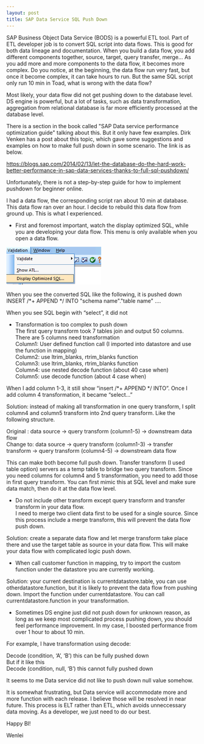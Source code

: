 ```yaml
---
layout: post
title: SAP Data Service SQL Push Down
---
```


SAP Business Object Data Service (BODS) is a powerful ETL tool. Part of ETL developer job is to convert SQL script into data flows. This is good for both data lineage and documentation. When you build a data flow, you add different components together, source, target, query transfer, merge…  As you add more and more components to the data flow, it becomes more complex.  Do you notice, at the beginning, the data flow run very fast, but once it become complex, it can take hours to run. But the same SQL script only run 10 min in Toad, what is wrong with the data flow?

 Most likely, your data flow did not get pushing down to the database level. DS engine is powerful, but a lot of tasks, such as data transformation, aggregation from relational database is far more efficiently processed at the database level. 
 
There is a section in the book called "SAP Data service performance optimization guide" talking about this. But it only have few examples.
Dirk Venken has a post about this topic, which gave some suggestions and examples on how to make full push down in some scenario.  The link is as below. 

<https://blogs.sap.com/2014/02/13/let-the-database-do-the-hard-work-better-performance-in-sap-data-services-thanks-to-full-sql-pushdown/>  


Unfortunately, there is not a step-by-step guide for how to implement pushdown for beginner online.

I had a data flow, the corresponding script ran about 10 min at database. This data flow ran over an hour. I decide to rebuild this data flow from ground up.  This is what I experienced.

* First and foremost important, watch the display optimized SQL, while you are developing your data flow. This menu is only available when you open a data flow. 

<img src="/images/blog17/optimize.PNG" >  

When you see the converted SQL like the following, it is pushed down  
INSERT /*+ APPEND */ INTO "schema name"."table name" ….  

When you see SQL begin with “select”, it did not  

* Transformation is too complex to push down  
The first query transform took 7 tables join and output 50 columns.   There are 5 columns need transformation  
  Column1: User defined function call (I imported into datastore and use the function in mapping)  
	Column2: use ltrim_blanks, rtrim_blanks function  
	Column3: use ltrim_blanks, rtrim_blanks function  
 	Column4: use nested decode function (about 40 case when)  
	Column5: use decode function (about 4 case when)  

When I add column 1-3, it still show “insert /*+ APPEND */ INTO”. Once I add column 4 transformation, it became “select…”

Solution: instead of making all transformation in one query transform, I split column4 and column5 transform into 2nd query transform.    Like the following structure. 

Original :   data source -> query transform (column1-5) -> downstream data flow  
Change to:   data source -> query transform (column1-3) -> transfer transform -> query transform (column4-5) -> downstream data flow

This can make both become full push down.  Transfer transform (I used table option) servers as a temp table to bridge two query transform. Since you need columns for column4 and 5 transformation, you need to add those in first query transform.  You can first mimic this at SQL level and make sure data match, then do it at the data flow level.   

* Do not include other transform except query transform and transfer transform in your data flow.  
I need to merge two client data first to be used for a single source. Since this process include a merge transform, this will prevent the data flow push down.  

Solution: create a separate data flow and let merge transform take place there and use the target table as source in your data flow.  This will make your data flow with complicated logic push down.  

* When call customer function in mapping, try to import the custom function under the datastore you are currently working.    

Solution:  your current destination is currentdatastore.table,   you can use otherdatastore.function, but it is likely to prevent the data flow from pushing down.  Import the function under currentdatastore. You can call currentdatastore.function in your transformation.   
* Sometimes DS engine just did not push down for unknown reason, as long as we keep most complicated process pushing down, you should feel performance improvement. In my case, I boosted performance from over 1 hour to about 10 min.   

For example, I have transformation using decode: 

Decode (condition, ‘A’, ‘B’)   this can be fully pushed down  
But if it like this  
Decode (condition, null, ‘B’) this cannot fully pushed down  

It seems to me Data service did not like to push down null value somehow.  

It is somewhat frustrating, but Data service will accommodate more and more function with each release.  I believe those will be resolved in near future. This process is ELT rather than ETL, which avoids unneccessary data moving. As a developer, we just need to do our best.   

Happy BI!

Wenlei

